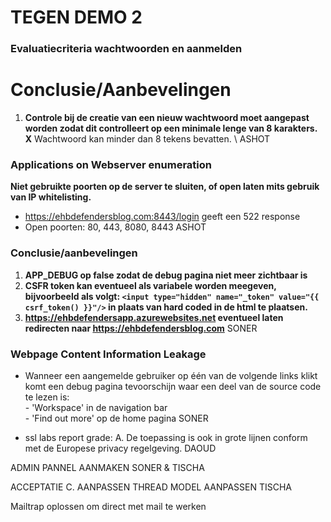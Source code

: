 # TEGEN DEMO 2

### Evaluatiecriteria wachtwoorden en aanmelden
# Conclusie/Aanbevelingen
1.	**Controle bij de creatie van een nieuw wachtwoord moet aangepast worden zodat dit controlleert op een minimale lenge van 8 karakters.**
**X** Wachtwoord kan minder dan 8 tekens bevatten. \ 
ASHOT

### Applications on Webserver enumeration
**Niet gebruikte poorten op de server te sluiten, of open laten mits gebruik van IP whitelisting.**
-	https://ehbdefendersblog.com:8443/login geeft een 522 response
-	Open poorten: 80, 443, 8080, 8443 
ASHOT

### Conclusie/aanbevelingen
1.	**APP_DEBUG op false zodat de debug pagina niet meer zichtbaar is**
3.	**CSFR token kan eventueel als variabele worden meegeven, bijvoorbeeld als volgt: ```<input type="hidden" name="_token" value="{{ csrf_token() }}"/>``` in plaats van hard coded in de html te plaatsen.**
4.	**https://ehbdefendersapp.azurewebsites.net eventueel laten redirecten naar https://ehbdefendersblog.com**
SONER 

### Webpage Content Information Leakage	
-	Wanneer een aangemelde gebruiker op één van de volgende links klikt komt een debug pagina tevoorschijn waar een deel van de source code te lezen is: \
		- 'Workspace' in de navigation bar \
		- 'Find out more' op de home pagina
SONER

- ssl labs report grade: A.
De toepassing is ook in grote lijnen conform met de Europese privacy regelgeving. 
DAOUD

ADMIN PANNEL AANMAKEN
SONER & TISCHA

ACCEPTATIE C. AANPASSEN
THREAD MODEL AANPASSEN
TISCHA


Mailtrap oplossen om direct met mail te werken



